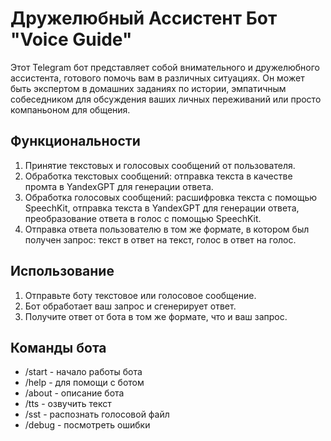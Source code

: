 # Дружелюбный Ассистент Бот "Voice Guide"

Этот Telegram бот представляет собой внимательного и дружелюбного ассистента, готового помочь вам в различных ситуациях. Он может быть экспертом в домашних заданиях по истории, эмпатичным собеседником для обсуждения ваших личных переживаний или просто компаньоном для общения.

## Функциональности

1. Принятие текстовых и голосовых сообщений от пользователя.
2. Обработка текстовых сообщений: отправка текста в качестве промта в YandexGPT для генерации ответа.
3. Обработка голосовых сообщений: расшифровка текста с помощью SpeechKit, отправка текста в YandexGPT для генерации ответа, преобразование ответа в голос с помощью SpeechKit.
4. Отправка ответа пользователю в том же формате, в котором был получен запрос: текст в ответ на текст, голос в ответ на голос.

## Использование

1. Отправьте боту текстовое или голосовое сообщение.
2. Бот обработает ваш запрос и сгенерирует ответ.
3. Получите ответ от бота в том же формате, что и ваш запрос.

## Команды бота

- /start - начало работы бота
- /help - для помощи с ботом
- /about - описание бота
- /tts - озвучить текст
- /sst - распознать голосовой файл
- /debug - посмотреть ошибки
